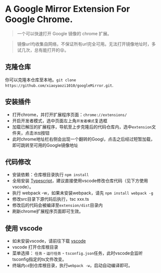 # A Google Mirror Extension For Google Chrome.
> 一个可以快速打开 Google 镜像的 chrome 扩展。

> 镜像url均收集自网络，不保证所有url完全可用。无法打开镜像地址时，多试几次，总有能打开的😝。

## 克隆仓库
你可以克隆本仓库至本地。`git clone https://github.com/xiaoyaozi1010/googleMirror.git`.

## 安装插件
- 打开chrome，并打开扩展程序页面：`chrome://extensions/`
- 开启开发者模式，选中页面左上角`开发者模式`复选框
- 加载已解压的扩展程序，导航至上步克隆后的代码仓库内，选中`extension`文件夹，点击`添加`按钮
- 此时chrome地址栏右侧会出现一个翻转的Googl，点击之后经过短暂加载，即可跳转至可用的Google镜像地址

## 代码修改
- 安装依赖：仓库根目录执行 `npm install`
- 全局安装 [Typescript](https://www.typescriptlang.org/)，建议直接使用vscode修改仓库代码（见下方使用vscode）。
- 执行 webpack -w，如果未安装webpack，请先 `npm install webpack -g`
- 修改src目录下源代码后执行，tsc xxx.ts
- 修改后的代码会被编译至`extension/dist`目录内
- 刷新chrome扩展程序页面即可生效。

## 使用 vscode
- 如未安装vscode，请前往下载 [vscode](https://code.visualstudio.com/)
- vscode 打开仓库根目录
- 菜单选择： `任务` - `运行任务` - `tsconfig.json`任务，此时vscode会监听tsconfig指定的ts文件改变。
- 终端内`cd`到仓库根目录，执行`webpack -w`，启动自动编译即可。 



